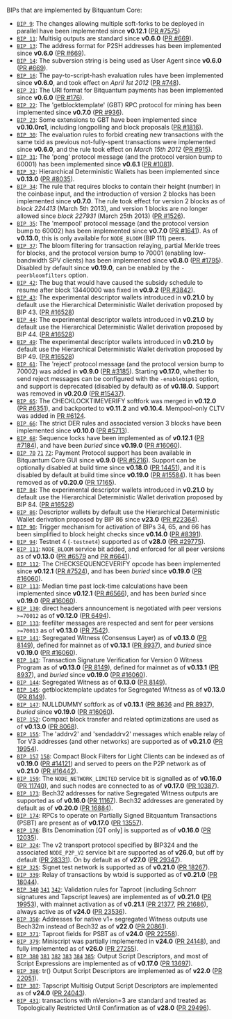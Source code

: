 BIPs that are implemented by Bitquantum Core:

* [`BIP 9`](https://github.com/bitquantum/bips/blob/master/bip-0009.mediawiki): The changes allowing multiple soft-forks to be deployed in parallel have been implemented since **v0.12.1**  ([PR #7575](https://github.com/bitquantum/bitquantum/pull/7575))
* [`BIP 11`](https://github.com/bitquantum/bips/blob/master/bip-0011.mediawiki): Multisig outputs are standard since **v0.6.0** ([PR #669](https://github.com/bitquantum/bitquantum/pull/669)).
* [`BIP 13`](https://github.com/bitquantum/bips/blob/master/bip-0013.mediawiki): The address format for P2SH addresses has been implemented since **v0.6.0** ([PR #669](https://github.com/bitquantum/bitquantum/pull/669)).
* [`BIP 14`](https://github.com/bitquantum/bips/blob/master/bip-0014.mediawiki): The subversion string is being used as User Agent since **v0.6.0** ([PR #669](https://github.com/bitquantum/bitquantum/pull/669)).
* [`BIP 16`](https://github.com/bitquantum/bips/blob/master/bip-0016.mediawiki): The pay-to-script-hash evaluation rules have been implemented since **v0.6.0**, and took effect on *April 1st 2012* ([PR #748](https://github.com/bitquantum/bitquantum/pull/748)).
* [`BIP 21`](https://github.com/bitquantum/bips/blob/master/bip-0021.mediawiki): The URI format for Bitquantum payments has been implemented since **v0.6.0** ([PR #176](https://github.com/bitquantum/bitquantum/pull/176)).
* [`BIP 22`](https://github.com/bitquantum/bips/blob/master/bip-0022.mediawiki): The 'getblocktemplate' (GBT) RPC protocol for mining has been implemented since **v0.7.0** ([PR #936](https://github.com/bitquantum/bitquantum/pull/936)).
* [`BIP 23`](https://github.com/bitquantum/bips/blob/master/bip-0023.mediawiki): Some extensions to GBT have been implemented since **v0.10.0rc1**, including longpolling and block proposals ([PR #1816](https://github.com/bitquantum/bitquantum/pull/1816)).
* [`BIP 30`](https://github.com/bitquantum/bips/blob/master/bip-0030.mediawiki): The evaluation rules to forbid creating new transactions with the same txid as previous not-fully-spent transactions were implemented since **v0.6.0**, and the rule took effect on *March 15th 2012* ([PR #915](https://github.com/bitquantum/bitquantum/pull/915)).
* [`BIP 31`](https://github.com/bitquantum/bips/blob/master/bip-0031.mediawiki): The 'pong' protocol message (and the protocol version bump to 60001) has been implemented since **v0.6.1** ([PR #1081](https://github.com/bitquantum/bitquantum/pull/1081)).
* [`BIP 32`](https://github.com/bitquantum/bips/blob/master/bip-0032.mediawiki): Hierarchical Deterministic Wallets has been implemented since **v0.13.0** ([PR #8035](https://github.com/bitquantum/bitquantum/pull/8035)).
* [`BIP 34`](https://github.com/bitquantum/bips/blob/master/bip-0034.mediawiki): The rule that requires blocks to contain their height (number) in the coinbase input, and the introduction of version 2 blocks has been implemented since **v0.7.0**. The rule took effect for version 2 blocks as of *block 224413* (March 5th 2013), and version 1 blocks are no longer allowed since *block 227931* (March 25th 2013) ([PR #1526](https://github.com/bitquantum/bitquantum/pull/1526)).
* [`BIP 35`](https://github.com/bitquantum/bips/blob/master/bip-0035.mediawiki): The 'mempool' protocol message (and the protocol version bump to 60002) has been implemented since **v0.7.0** ([PR #1641](https://github.com/bitquantum/bitquantum/pull/1641)). As of **v0.13.0**, this is only available for `NODE_BLOOM` (BIP 111) peers.
* [`BIP 37`](https://github.com/bitquantum/bips/blob/master/bip-0037.mediawiki): The bloom filtering for transaction relaying, partial Merkle trees for blocks, and the protocol version bump to 70001 (enabling low-bandwidth SPV clients) has been implemented since **v0.8.0** ([PR #1795](https://github.com/bitquantum/bitquantum/pull/1795)). Disabled by default since **v0.19.0**, can be enabled by the `-peerbloomfilters` option.
* [`BIP 42`](https://github.com/bitquantum/bips/blob/master/bip-0042.mediawiki): The bug that would have caused the subsidy schedule to resume after block 13440000 was fixed in **v0.9.2** ([PR #3842](https://github.com/bitquantum/bitquantum/pull/3842)).
* [`BIP 43`](https://github.com/bitquantum/bips/blob/master/bip-0043.mediawiki): The experimental descriptor wallets introduced in **v0.21.0** by default use the Hierarchical Deterministic Wallet derivation proposed by BIP 43. ([PR #16528](https://github.com/bitquantum/bitquantum/pull/16528))
* [`BIP 44`](https://github.com/bitquantum/bips/blob/master/bip-0044.mediawiki): The experimental descriptor wallets introduced in **v0.21.0** by default use the Hierarchical Deterministic Wallet derivation proposed by BIP 44. ([PR #16528](https://github.com/bitquantum/bitquantum/pull/16528))
* [`BIP 49`](https://github.com/bitquantum/bips/blob/master/bip-0049.mediawiki): The experimental descriptor wallets introduced in **v0.21.0** by default use the Hierarchical Deterministic Wallet derivation proposed by BIP 49. ([PR #16528](https://github.com/bitquantum/bitquantum/pull/16528))
* [`BIP 61`](https://github.com/bitquantum/bips/blob/master/bip-0061.mediawiki): The 'reject' protocol message (and the protocol version bump to 70002) was added in **v0.9.0** ([PR #3185](https://github.com/bitquantum/bitquantum/pull/3185)). Starting **v0.17.0**, whether to send reject messages can be configured with the `-enablebip61` option, and support is deprecated (disabled by default) as of **v0.18.0**. Support was removed in **v0.20.0** ([PR #15437](https://github.com/bitquantum/bitquantum/pull/15437)).
* [`BIP 65`](https://github.com/bitquantum/bips/blob/master/bip-0065.mediawiki): The CHECKLOCKTIMEVERIFY softfork was merged in **v0.12.0** ([PR #6351](https://github.com/bitquantum/bitquantum/pull/6351)), and backported to **v0.11.2** and **v0.10.4**. Mempool-only CLTV was added in [PR #6124](https://github.com/bitquantum/bitquantum/pull/6124).
* [`BIP 66`](https://github.com/bitquantum/bips/blob/master/bip-0066.mediawiki): The strict DER rules and associated version 3 blocks have been implemented since **v0.10.0** ([PR #5713](https://github.com/bitquantum/bitquantum/pull/5713)).
* [`BIP 68`](https://github.com/bitquantum/bips/blob/master/bip-0068.mediawiki): Sequence locks have been implemented as of **v0.12.1**  ([PR #7184](https://github.com/bitquantum/bitquantum/pull/7184)), and have been *buried* since **v0.19.0** ([PR #16060](https://github.com/bitquantum/bitquantum/pull/16060)).
* [`BIP 70`](https://github.com/bitquantum/bips/blob/master/bip-0070.mediawiki) [`71`](https://github.com/bitquantum/bips/blob/master/bip-0071.mediawiki) [`72`](https://github.com/bitquantum/bips/blob/master/bip-0072.mediawiki):
  Payment Protocol support has been available in Bitquantum Core GUI since **v0.9.0** ([PR #5216](https://github.com/bitquantum/bitquantum/pull/5216)).
  Support can be optionally disabled at build time since **v0.18.0** ([PR 14451](https://github.com/bitquantum/bitquantum/pull/14451)),
  and it is disabled by default at build time since **v0.19.0** ([PR #15584](https://github.com/bitquantum/bitquantum/pull/15584)).
  It has been removed as of **v0.20.0** ([PR 17165](https://github.com/bitquantum/bitquantum/pull/17165)).
* [`BIP 84`](https://github.com/bitquantum/bips/blob/master/bip-0084.mediawiki): The experimental descriptor wallets introduced in **v0.21.0** by default use the Hierarchical Deterministic Wallet derivation proposed by BIP 84. ([PR #16528](https://github.com/bitquantum/bitquantum/pull/16528))
* [`BIP 86`](https://github.com/bitquantum/bips/blob/master/bip-0086.mediawiki): Descriptor wallets by default use the Hierarchical Deterministic Wallet derivation proposed by BIP 86 since **v23.0** ([PR #22364](https://github.com/bitquantum/bitquantum/pull/22364)).
* [`BIP 90`](https://github.com/bitquantum/bips/blob/master/bip-0090.mediawiki): Trigger mechanism for activation of BIPs 34, 65, and 66 has been simplified to block height checks since **v0.14.0** ([PR #8391](https://github.com/bitquantum/bitquantum/pull/8391)).
* [`BIP 94`](https://github.com/bitquantum/bips/blob/master/bip-0094.mediawiki): Testnet 4 (`-testnet4`) supported as of **v28.0** ([PR #29775](https://github.com/bitquantum/bitquantum/pull/29775)).
* [`BIP 111`](https://github.com/bitquantum/bips/blob/master/bip-0111.mediawiki): `NODE_BLOOM` service bit added, and enforced for all peer versions as of **v0.13.0** ([PR #6579](https://github.com/bitquantum/bitquantum/pull/6579) and [PR #6641](https://github.com/bitquantum/bitquantum/pull/6641)).
* [`BIP 112`](https://github.com/bitquantum/bips/blob/master/bip-0112.mediawiki): The CHECKSEQUENCEVERIFY opcode has been implemented since **v0.12.1** ([PR #7524](https://github.com/bitquantum/bitquantum/pull/7524)), and has been *buried* since **v0.19.0** ([PR #16060](https://github.com/bitquantum/bitquantum/pull/16060)).
* [`BIP 113`](https://github.com/bitquantum/bips/blob/master/bip-0113.mediawiki): Median time past lock-time calculations have been implemented since **v0.12.1** ([PR #6566](https://github.com/bitquantum/bitquantum/pull/6566)), and has been *buried* since **v0.19.0** ([PR #16060](https://github.com/bitquantum/bitquantum/pull/16060)).
* [`BIP 130`](https://github.com/bitquantum/bips/blob/master/bip-0130.mediawiki): direct headers announcement is negotiated with peer versions `>=70012` as of **v0.12.0** ([PR 6494](https://github.com/bitquantum/bitquantum/pull/6494)).
* [`BIP 133`](https://github.com/bitquantum/bips/blob/master/bip-0133.mediawiki): feefilter messages are respected and sent for peer versions `>=70013` as of **v0.13.0** ([PR 7542](https://github.com/bitquantum/bitquantum/pull/7542)).
* [`BIP 141`](https://github.com/bitquantum/bips/blob/master/bip-0141.mediawiki): Segregated Witness (Consensus Layer) as of **v0.13.0** ([PR 8149](https://github.com/bitquantum/bitquantum/pull/8149)), defined for mainnet as of **v0.13.1** ([PR 8937](https://github.com/bitquantum/bitquantum/pull/8937)), and *buried* since **v0.19.0** ([PR #16060](https://github.com/bitquantum/bitquantum/pull/16060)).
* [`BIP 143`](https://github.com/bitquantum/bips/blob/master/bip-0143.mediawiki): Transaction Signature Verification for Version 0 Witness Program as of **v0.13.0** ([PR 8149](https://github.com/bitquantum/bitquantum/pull/8149)), defined for mainnet as of **v0.13.1** ([PR 8937](https://github.com/bitquantum/bitquantum/pull/8937)), and *buried* since **v0.19.0** ([PR #16060](https://github.com/bitquantum/bitquantum/pull/16060)).
* [`BIP 144`](https://github.com/bitquantum/bips/blob/master/bip-0144.mediawiki): Segregated Witness as of **0.13.0** ([PR 8149](https://github.com/bitquantum/bitquantum/pull/8149)).
* [`BIP 145`](https://github.com/bitquantum/bips/blob/master/bip-0145.mediawiki): getblocktemplate updates for Segregated Witness as of **v0.13.0** ([PR 8149](https://github.com/bitquantum/bitquantum/pull/8149)).
* [`BIP 147`](https://github.com/bitquantum/bips/blob/master/bip-0147.mediawiki): NULLDUMMY softfork as of **v0.13.1** ([PR 8636](https://github.com/bitquantum/bitquantum/pull/8636) and [PR 8937](https://github.com/bitquantum/bitquantum/pull/8937)), *buried* since **v0.19.0** ([PR #16060](https://github.com/bitquantum/bitquantum/pull/16060)).
* [`BIP 152`](https://github.com/bitquantum/bips/blob/master/bip-0152.mediawiki): Compact block transfer and related optimizations are used as of **v0.13.0** ([PR 8068](https://github.com/bitquantum/bitquantum/pull/8068)).
* [`BIP 155`](https://github.com/bitquantum/bips/blob/master/bip-0155.mediawiki): The 'addrv2' and 'sendaddrv2' messages which enable relay of Tor V3 addresses (and other networks) are supported as of **v0.21.0** ([PR 19954](https://github.com/bitquantum/bitquantum/pull/19954)).
* [`BIP 157`](https://github.com/bitquantum/bips/blob/master/bip-0157.mediawiki)
  [`158`](https://github.com/bitquantum/bips/blob/master/bip-0158.mediawiki): Compact Block Filters for Light Clients can be indexed as of **v0.19.0** ([PR #14121](https://github.com/bitquantum/bitquantum/pull/14121)) and served to peers on the P2P network as of **v0.21.0** ([PR #16442](https://github.com/bitquantum/bitquantum/pull/16442)).
* [`BIP 159`](https://github.com/bitquantum/bips/blob/master/bip-0159.mediawiki): The `NODE_NETWORK_LIMITED` service bit is signalled as of **v0.16.0** ([PR 11740](https://github.com/bitquantum/bitquantum/pull/11740)), and such nodes are connected to as of **v0.17.0** ([PR 10387](https://github.com/bitquantum/bitquantum/pull/10387)).
* [`BIP 173`](https://github.com/bitquantum/bips/blob/master/bip-0173.mediawiki): Bech32 addresses for native Segregated Witness outputs are supported as of **v0.16.0** ([PR 11167](https://github.com/bitquantum/bitquantum/pull/11167)). Bech32 addresses are generated by default as of **v0.20.0** ([PR 16884](https://github.com/bitquantum/bitquantum/pull/16884)).
* [`BIP 174`](https://github.com/bitquantum/bips/blob/master/bip-0174.mediawiki): RPCs to operate on Partially Signed Bitquantum Transactions (PSBT) are present as of **v0.17.0** ([PR 13557](https://github.com/bitquantum/bitquantum/pull/13557)).
* [`BIP 176`](https://github.com/bitquantum/bips/blob/master/bip-0176.mediawiki): Bits Denomination [QT only] is supported as of **v0.16.0** ([PR 12035](https://github.com/bitquantum/bitquantum/pull/12035)).
* [`BIP 324`](https://github.com/bitquantum/bips/blob/master/bip-0324.mediawiki): The v2 transport protocol specified by BIP324 and the associated `NODE_P2P_V2` service bit are supported as of **v26.0**, but off by default ([PR 28331](https://github.com/bitquantum/bitquantum/pull/28331)). On by default as of **v27.0** ([PR 29347](https://github.com/bitquantum/bitquantum/pull/29347)).
* [`BIP 325`](https://github.com/bitquantum/bips/blob/master/bip-0325.mediawiki): Signet test network is supported as of **v0.21.0** ([PR 18267](https://github.com/bitquantum/bitquantum/pull/18267)).
* [`BIP 339`](https://github.com/bitquantum/bips/blob/master/bip-0339.mediawiki): Relay of transactions by wtxid is supported as of **v0.21.0** ([PR 18044](https://github.com/bitquantum/bitquantum/pull/18044)).
* [`BIP 340`](https://github.com/bitquantum/bips/blob/master/bip-0340.mediawiki)
  [`341`](https://github.com/bitquantum/bips/blob/master/bip-0341.mediawiki)
  [`342`](https://github.com/bitquantum/bips/blob/master/bip-0342.mediawiki):
  Validation rules for Taproot (including Schnorr signatures and Tapscript
  leaves) are implemented as of **v0.21.0** ([PR 19953](https://github.com/bitquantum/bitquantum/pull/19953)),
  with mainnet activation as of **v0.21.1** ([PR 21377](https://github.com/bitquantum/bitquantum/pull/21377),
  [PR 21686](https://github.com/bitquantum/bitquantum/pull/21686)),
  always active as of **v24.0** ([PR 23536](https://github.com/bitquantum/bitquantum/pull/23536)).
* [`BIP 350`](https://github.com/bitquantum/bips/blob/master/bip-0350.mediawiki): Addresses for native v1+ segregated Witness outputs use Bech32m instead of Bech32 as of **v22.0** ([PR 20861](https://github.com/bitquantum/bitquantum/pull/20861)).
* [`BIP 371`](https://github.com/bitquantum/bips/blob/master/bip-0371.mediawiki): Taproot fields for PSBT as of **v24.0** ([PR 22558](https://github.com/bitquantum/bitquantum/pull/22558)).
* [`BIP 379`](https://github.com/bitquantum/bips/blob/master/bip-0379.md): Miniscript was partially implemented in **v24.0** ([PR 24148](https://github.com/bitquantum/bitquantum/pull/24148)), and fully implemented as of **v26.0** ([PR 27255](https://github.com/bitquantum/bitquantum/pull/27255)).
* [`BIP 380`](https://github.com/bitquantum/bips/blob/master/bip-0380.mediawiki)
  [`381`](https://github.com/bitquantum/bips/blob/master/bip-0381.mediawiki)
  [`382`](https://github.com/bitquantum/bips/blob/master/bip-0382.mediawiki)
  [`383`](https://github.com/bitquantum/bips/blob/master/bip-0383.mediawiki)
  [`384`](https://github.com/bitquantum/bips/blob/master/bip-0384.mediawiki)
  [`385`](https://github.com/bitquantum/bips/blob/master/bip-0385.mediawiki):
  Output Script Descriptors, and most of Script Expressions are implemented as of **v0.17.0** ([PR 13697](https://github.com/bitquantum/bitquantum/pull/13697)).
* [`BIP 386`](https://github.com/bitquantum/bips/blob/master/bip-0386.mediawiki): tr() Output Script Descriptors are implemented as of **v22.0** ([PR 22051](https://github.com/bitquantum/bitquantum/pull/22051)).
* [`BIP 387`](https://github.com/bitquantum/bips/blob/master/bip-0387.mediawiki): Tapscript Multisig Output Script Descriptors are implemented as of **v24.0** ([PR 24043](https://github.com/bitquantum/bitquantum/pull/24043)).
* [`BIP 431`](https://github.com/bitquantum/bips/blob/master/bip-0431.mediawiki): transactions with nVersion=3 are standard and treated as Topologically Restricted Until Confirmation as of **v28.0** ([PR 29496](https://github.com/bitquantum/bitquantum/pull/29496)).

